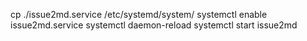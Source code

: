 
cp ./issue2md.service /etc/systemd/system/
systemctl enable issue2md.service
systemctl daemon-reload
systemctl start issue2md

